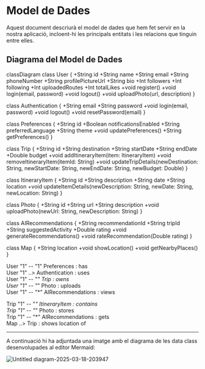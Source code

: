 # Model de Dades

Aquest document descriurà el model de dades que hem fet servir en la nostra aplicació, incloent-hi les principals entitats i les relacions que tinguin entre elles.


## Diagrama del Model de Dades

classDiagram
    class User {
        +String id
        +String name
        +String email
        +String phoneNumber
        +String profilePictureUrl
        +String bio
        +Int followers
        +Int following
        +Int uploadedRoutes
        +Int totalLikes
        +void register()
        +void login(email, password)
        +void logout()
        +void uploadPhoto(url, description)
    }

class Authentication {
        +String email
        +String password
        +void login(email, password)
        +void logout()
        +void resetPassword(email)
    }

class Preferences {
        +String id
        +Boolean notificationsEnabled
        +String preferredLanguage
        +String theme
        +void updatePreferences()
        +String getPreferences()
    }

class Trip {
        +String id
        +String destination
        +String startDate
        +String endDate
        +Double budget
        +void addItineraryItem(item: ItineraryItem)
        +void removeItineraryItem(itemId: String)
        +void updateTripDetails(newDestination: String, newStartDate: String, newEndDate: String, newBudget: Double)
    }

class ItineraryItem {
        +String id
        +String description
        +String date
        +String location
        +void updateItemDetails(newDescription: String, newDate: String, newLocation: String)
    }

class Photo {
        +String id
        +String url
        +String description
        +void uploadPhoto(newUrl: String, newDescription: String)
    }

class AIRecommendations {
        +String recommendationId
        +String tripId
        +String suggestedActivity
        +Double rating
        +void generateRecommendations()
        +void rateRecommendation(Double rating)
    }

class Map {
        +String location
        +void showLocation()
        +void getNearbyPlaces()
    }

User "1" -- "1" Preferences : has  
User "1" ..> Authentication : uses  
User "1" -- "*" Trip : owns  
User "1" -- "*" Photo : uploads  
User "1" -- "*" AIRecommendations : views  

Trip "1" -- "*" ItineraryItem : contains  
Trip "1" -- "*" Photo : stores  
Trip "1" -- "*" AIRecommendations : gets  
Map ..> Trip : shows location of


---


   A continuació hi ha adjuntada una imatge amb el diagrama de les data class desenvolupades al editor Mermaid:

   

![Untitled diagram-2025-03-18-203947](https://github.com/user-attachments/assets/ca325ae3-7748-4a5a-bfd3-317a8670c33b)

   
